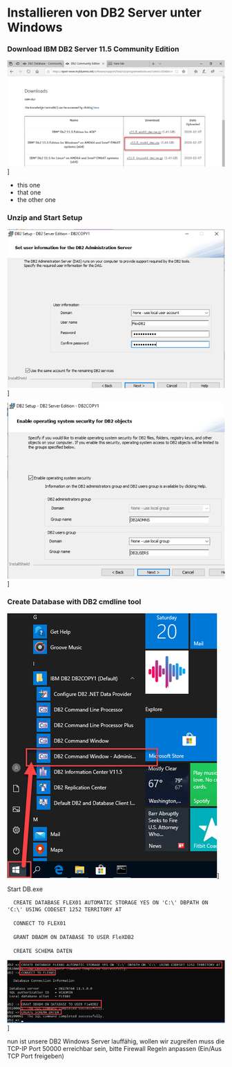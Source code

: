 # Installieren von DB2 Server unter Windows 


### Download IBM DB2 Server 11.5 Community Edition

![](bilder/inst0.png)]


  * this one
  * that one
  * the other one

### Unzip and Start Setup

![](bilder/inst1.png)]

![](bilder/inst2.png)]  
 
 ### Create Database with DB2 cmdline tool

![](bilder/inst3.png)]  

Start DB.exe

      CREATE DATABASE FLEX01 AUTOMATIC STORAGE YES ON 'C:\' DBPATH ON 'C:\' USING CODESET 1252 TERRITORY AT
      
      CONNECT TO FLEX01
    
      GRANT DBADM ON DATABASE TO USER FleXDB2

      CREATE SCHEMA DATEN
      
![](bilder/inst4.png)]  
 
 
nun ist unsere DB2 Windows Server lauffähig,
wollen wir zugreifen muss die TCP-IP Port 50000 erreichbar sein,
bitte Firewall Regeln anpassen (Ein/Aus TCP Port freigeben)

